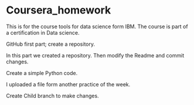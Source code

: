 # Coursera_homework
This is for the course tools for data science form IBM. The course is part of a certification in Data science.

GitHub first part; create a repository.

In this part we created a repository. Then modify the Readme and commit changes.

Create a simple Python code.

I uploaded a file form another practice of the week.

Create Child branch to make changes.
